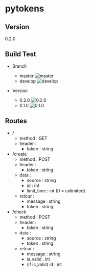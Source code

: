 # pytokens

## Version

0.2.0

## Build Test

- Branch
  * master ![master](https://travis-ci.org/GnomeZworc/pytokens.svg?branch=master)
  * develop ![develop](https://travis-ci.org/GnomeZworc/pytokens.svg?branch=develop)

- Version
  * 0.2.0 ![0.2.0](https://travis-ci.org/GnomeZworc/pytokens.svg?branch=0.2.0)
  * 0.1.0 ![0.1.0](https://travis-ci.org/GnomeZworc/pytokens.svg?branch=0.1.0)

## Routes

- /
  * method : GET
  * header :
    - token : string
- /create
  * method : POST
  * header :
    - token : string
  * data :
    - source : string
    - id : int
    - limit_time : int (0 = unlimited)
  * retour :
    - message : string
    - token : string
- /check
  * method : POST
  * header :
    - token : string
  * data :
    - source : string
    - token : string
  * retour :
    - message : string
    - is_valid : int
    - (if is_valid) id : int
